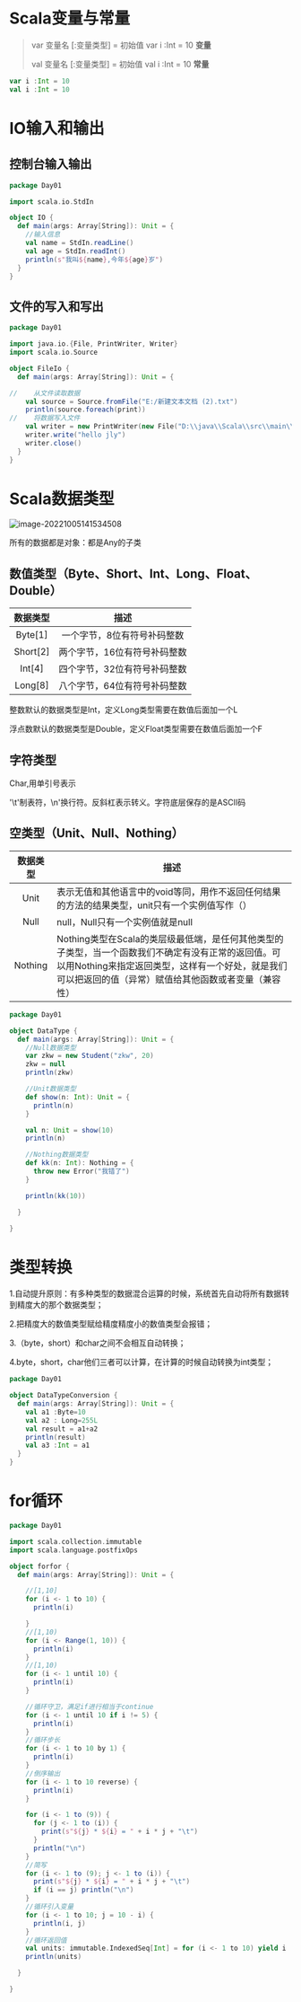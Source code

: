 # Scala变量与常量

>var 变量名 [:变量类型] = 初始值    var i :Int = 10   **变量**
>
>val 变量名 [:变量类型] = 初始值    val i :Int = 10  **常量**

```scala
var i :Int = 10  
val i :Int = 10  
```

# IO输入和输出

## 控制台输入输出

```scala
package Day01

import scala.io.StdIn

object IO {
  def main(args: Array[String]): Unit = {
    //输入信息
    val name = StdIn.readLine()
    val age = StdIn.readInt()
    println(s"我叫${name},今年${age}岁")
  }
}
```

## 文件的写入和写出

```scala
package Day01

import java.io.{File, PrintWriter, Writer}
import scala.io.Source

object FileIo {
  def main(args: Array[String]): Unit = {

//    从文件读取数据
    val source = Source.fromFile("E:/新建文本文档 (2).txt")
    println(source.foreach(print))
//    将数据写入文件
    val writer = new PrintWriter(new File("D:\\java\\Scala\\src\\main\\resources\\1.txt"))
    writer.write("hello jly")
    writer.close()
  }
}
```

# Scala数据类型

![image-20221005141534508](C:\Users\22154\AppData\Roaming\Typora\typora-user-images\image-20221005141534508.png)

所有的数据都是对象：都是Any的子类

## 数值类型（Byte、Short、Int、Long、Float、Double）

| 数据类型 |             描述             |
| :------: | :--------------------------: |
| Byte[1]  | 一个字节，8位有符号补码整数  |
| Short[2] | 两个字节，16位有符号补码整数 |
|  Int[4]  | 四个字节，32位有符号补码整数 |
| Long[8]  | 八个字节，64位有符号补码整数 |

整数默认的数据类型是Int，定义Long类型需要在数值后面加一个L

浮点数默认的数据类型是Double，定义Float类型需要在数值后面加一个F

## 字符类型

Char,用单引号表示

'\t'制表符，\n'换行符。反斜杠表示转义。字符底层保存的是ASCII码

## 空类型（Unit、Null、Nothing）

| 数据类型 | 描述                                                         |
| :------: | ------------------------------------------------------------ |
|   Unit   | 表示无值和其他语言中的void等同，用作不返回任何结果的方法的结果类型，unit只有一个实例值写作（） |
|   Null   | null，Null只有一个实例值就是null                             |
| Nothing  | Nothing类型在Scala的类层级最低端，是任何其他类型的子类型，当一个函数我们不确定有没有正常的返回值。可以用Nothing来指定返回类型，这样有一个好处，就是我们可以把返回的值（异常）赋值给其他函数或者变量（兼容性） |

```scala
package Day01

object DataType {
  def main(args: Array[String]): Unit = {
    //Null数据类型
    var zkw = new Student("zkw", 20)
    zkw = null
    println(zkw)

    //Unit数据类型
    def show(n: Int): Unit = {
      println(n)
    }

    val n: Unit = show(10)
    println(n)

    //Nothing数据类型
    def kk(n: Int): Nothing = {
      throw new Error("我错了")
    }

    println(kk(10))

  }

}

```

#  类型转换

1.自动提升原则：有多种类型的数据混合运算的时候，系统首先自动将所有数据转到精度大的那个数据类型；

2.把精度大的数值类型赋给精度精度小的数值类型会报错；

3.（byte，short）和char之间不会相互自动转换；

4.byte，short，char他们三者可以计算，在计算的时候自动转换为int类型；

```scala
package Day01

object DataTypeConversion {
  def main(args: Array[String]): Unit = {
    val a1 :Byte=10
    val a2 : Long=255L
    val result = a1+a2
    println(result)
    val a3 :Int = a1
  }
}
```



# for循环

```scala
package Day01

import scala.collection.immutable
import scala.language.postfixOps

object forfor {
  def main(args: Array[String]): Unit = {

    //[1,10]
    for (i <- 1 to 10) {
      println(i)

    }
    //[1,10)
    for (i <- Range(1, 10)) {
      println(i)
    }
    //[1,10)
    for (i <- 1 until 10) {
      println(i)
    }

    //循环守卫，满足if进行相当于continue
    for (i <- 1 until 10 if i != 5) {
      println(i)
    }
    //循环步长
    for (i <- 1 to 10 by 1) {
      println(i)
    }
    //倒序输出
    for (i <- 1 to 10 reverse) {
      println(i)
    }

    for (i <- 1 to (9)) {
      for (j <- 1 to (i)) {
        print(s"${j} * ${i} = " + i * j + "\t")
      }
      println("\n")
    }
    //简写
    for (i <- 1 to (9); j <- 1 to (i)) {
      print(s"${j} * ${i} = " + i * j + "\t")
      if (i == j) println("\n")
    }
    //循环引入变量
    for (i <- 1 to 10; j = 10 - i) {
      println(i, j)
    }
    //循环返回值
    val units: immutable.IndexedSeq[Int] = for (i <- 1 to 10) yield i
    println(units)

  }

}

```

